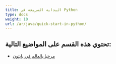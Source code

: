 ```yaml
---
title: البداية السريعة في Python
type: docs
weight: 10
url: /ar/java/quick-start-in-python/
---
```


## **تحتوي هذه القسم على المواضيع التالية:** 
- [مرحبا بالعالم في بايثون](/cells/ar/java/hello-world-in-python/)
